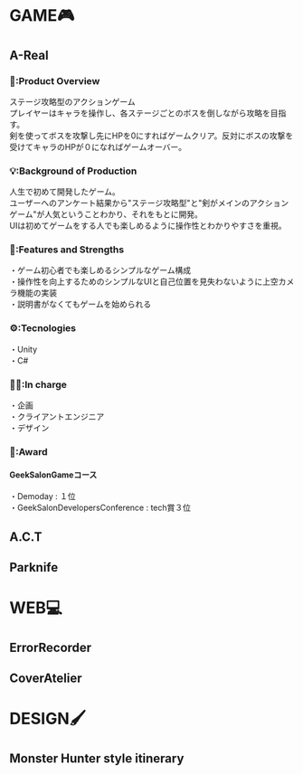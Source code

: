# GAME🎮

## A-Real
### 📝:Product Overview
ステージ攻略型のアクションゲーム  
プレイヤーはキャラを操作し、各ステージごとのボスを倒しながら攻略を目指す。  
剣を使ってボスを攻撃し先にHPを0にすればゲームクリア。反対にボスの攻撃を受けてキャラのHPが０になればゲームオーバー。

### 💡:Background of Production
人生で初めて開発したゲーム。  
ユーザーへのアンケート結果から"ステージ攻略型"と"剣がメインのアクションゲーム"が人気ということわかり、それをもとに開発。  
UIは初めてゲームをする人でも楽しめるように操作性とわかりやすさを重視。

### 💪:Features and Strengths
・ゲーム初心者でも楽しめるシンプルなゲーム構成  
・操作性を向上するためのシンプルなUIと自己位置を見失わないように上空カメラ機能の実装    
・説明書がなくてもゲームを始められる

### ⚙️:Tecnologies
・Unity  
・C#  

### 👨‍💻:In charge
・企画  
・クライアントエンジニア  
・デザイン  

### 🥇:Award
#### GeekSalonGameコース
・Demoday : １位  
・GeekSalonDevelopersConference : tech賞３位

## A.C.T

## Parknife

# WEB💻

## ErrorRecorder

## CoverAtelier

# DESIGN🖌️

## Monster Hunter style itinerary
